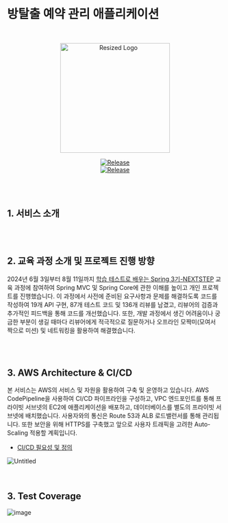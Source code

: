 # 방탈출 예약 관리 애플리케이션

<br>

<p align="center">    <img src="https://github.com/user-attachments/assets/42a87114-ccf9-4ec6-bc20-b784a862c62f" alt="Resized Logo" width="256">
</p>




<p align="center">
 <a href="https://www.roomescape.me" rel="nofollow"><img src="https://camo.githubusercontent.com/b34bcbadf151fc946861cf752e6a40abf6deec97dbd383a60f09dacea273cf0e/68747470733a2f2f696d672e736869656c64732e696f2f62616467652f2d2546302539462539332538365f5765625f536572766963652d626c7565" alt="Release" data-canonical-src="https://img.shields.io/badge/-%F0%9F%93%86_Web_Service-blue" style="max-width: 100%;"></a> 
 <br>
 <a href="https://github.com/spring-roomescape-migration/spring-roomescape-migration/releases/tag/v0.8.0">
    <img src="https://img.shields.io/badge/%E2%9C%A8%20release-v0.8.0-brightgreen" alt="Release">
  </a>
</p>

<br>
<br>

## **1. 서비스 소개**

<br>
<br>

## **2. 교육 과정 소개 및 프로젝트 진행 방향**
2024년 6월 3일부터 8월 11일까지 [학습 테스트로 배우는 Spring 3기-NEXTSTEP](https://edu.nextstep.camp/s/OiPrZU5t) 
 교육 과정에 참여하여 Spring MVC 및 Spring Core에 관한 이해를 높이고 개인 프로젝트를 진행했습니다. 이 과정에서 사전에 준비된 요구사항과 문제를 해결하도록 코드를 작성하여 19개 API 구현, 87개 테스트 코드 및 136개 리뷰를 남겼고, 리뷰어의 검증과 추가적인 피드백을 통해 코드를 개선했습니다. 또한, 개발 과정에서 생긴 어려움이나 궁금한 부분이 생길 때마다 리뷰어에게 적극적으로 질문하거나 오프라인 모짝미(모여서 짝으로 미션) 및 네트워킹을 활용하여 해결했습니다.

<br>
<br>

## **3. AWS Architecture & CI/CD**
본 서비스는 AWS의 서비스 및 자원을 활용하여 구축 및 운영하고 있습니다. AWS CodePipeline을 사용하여 CI/CD 파이프라인을 구성하고, VPC 엔드포인트를 통해 프라이빗 서브넷의 EC2에 애플리케이션을 배포하고, 데이터베이스를 별도의 프라이빗 서브넷에 배치했습니다. 사용자와의 통신은 Route 53과 ALB 로드밸런서를 통해 관리됩니다. 또한 보안을 위해 HTTPS를 구축했고 앞으로 사용자 트래픽을 고려한 Auto-Scaling 적용할 계획입니다.
* [CI/CD 필요성 및 정의](https://github.com/JohnPrk/TIL/tree/main/CI%2C%20CD/CI%2C%20CD%20%EA%B0%9C%EB%85%90)

![Untitled](https://github.com/user-attachments/assets/6edd2b1f-cbfd-40c8-8026-6997cdccb655)
  

<br>

## 3. Test Coverage
  <img alt="image" src="https://github.com/user-attachments/assets/85090c15-2c63-439f-b0f2-53f81783ccbe" max-width= 100 />




